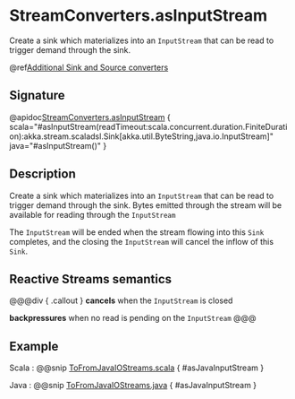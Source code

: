 # StreamConverters.asInputStream

Create a sink which materializes into an `InputStream` that can be read to trigger demand through the sink.

@ref[Additional Sink and Source converters](../index.md#additional-sink-and-source-converters)

## Signature

@apidoc[StreamConverters.asInputStream](StreamConverters$) { scala="#asInputStream(readTimeout:scala.concurrent.duration.FiniteDuration):akka.stream.scaladsl.Sink[akka.util.ByteString,java.io.InputStream]" java="#asInputStream()" }


## Description

Create a sink which materializes into an `InputStream` that can be read to trigger demand through the sink.
Bytes emitted through the stream will be available for reading through the `InputStream`

The `InputStream` will be ended when the stream flowing into this `Sink` completes, and the closing the
`InputStream` will cancel the inflow of this `Sink`.

## Reactive Streams semantics

@@@div { .callout }
**cancels** when the `InputStream` is closed

**backpressures** when no read is pending on the `InputStream`
@@@

## Example

Scala
:   @@snip [ToFromJavaIOStreams.scala](/akka-docs/src/test/scala/docs/stream/operators/converters/ToFromJavaIOStreams.scala) { #asJavaInputStream }

Java
:   @@snip [ToFromJavaIOStreams.java](/akka-docs/src/test/java/jdocs/stream/operators/converters/ToFromJavaIOStreams.java) { #asJavaInputStream }
